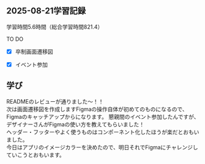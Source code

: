 ## 2025-08-21学習記録
学習時間5.6時間（総合学習時間821.4）

TO DO
- [x] 卒制画面遷移図
- [x] イベント参加


## 学び
READMEのレビューが通りました～！！  
次は画面遷移図を作成しますFigmaの操作自体が初めてのものになるので、Figmaのキャッチアップからになります。
懇親間のイベント参加したんですが、デザイナーさんがFigmaの使い方を教えてもらいました！  
ヘッダー・フッターやよく使うものはコンポーネント化したほうが楽だとおもいました。  
今日はアプリのイメージカラーを決めたので、明日それでFigmaにチャレンジしていこうとおもいます。
